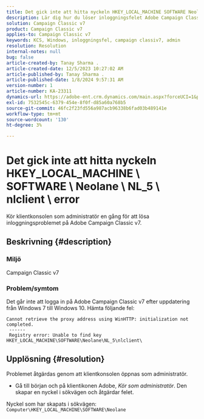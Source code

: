 ```yaml
---
title: Det gick inte att hitta nyckeln HKEY_LOCAL_MACHINE SOFTWARE Neolane NL_5 nlclient-fel
description: Lär dig hur du löser inloggningsfelet Adobe Campaign Classic v7 efter att ha uppdaterat från Windows 7 till Windows 10.
solution: Campaign Classic v7
product: Campaign Classic v7
applies-to: Campaign Classic v7
keywords: KCS, Windows, inloggningsfel, campaign classiv7, admin
resolution: Resolution
internal-notes: null
bug: false
article-created-by: Tanay Sharma .
article-created-date: 12/5/2023 10:27:02 AM
article-published-by: Tanay Sharma .
article-published-date: 1/8/2024 9:57:31 AM
version-number: 1
article-number: KA-23311
dynamics-url: https://adobe-ent.crm.dynamics.com/main.aspx?forceUCI=1&pagetype=entityrecord&etn=knowledgearticle&id=81bdbcce-5893-ee11-be37-6045bd006b25
exl-id: 7532545c-6379-454e-8f0f-d85a60a768b5
source-git-commit: 46fc2f23fd556a987acb96338b6fad03b489141e
workflow-type: tm+mt
source-wordcount: '130'
ht-degree: 3%

---
```


# Det gick inte att hitta nyckeln HKEY_LOCAL_MACHINE \ SOFTWARE \ Neolane \ NL_5 \ nlclient \ error


Kör klientkonsolen som administratör en gång för att lösa inloggningsproblemet på Adobe Campaign Classic v7.

## Beskrivning {#description}


### Miljö

Campaign Classic v7



### Problem/symtom

Det går inte att logga in på Adobe Campaign Classic v7 efter uppdatering från Windows 7 till Windows 10. Hämta följande fel:


```
Cannot retrieve the proxy address using WinHTTP: initialization not completed.
 ------
 Registry error: Unable to find key HKEY_LOCAL_MACHINE\SOFTWARE\Neolane\NL_5\nlclient\
```



## Upplösning {#resolution}


Problemet åtgärdas genom att klientkonsolen öppnas som administratör.

- Gå till början och på klientikonen Adobe, *Kör som administratör*. Den skapar en nyckel i sökvägen och åtgärdar felet.


Nyckel som har skapats i sökvägen: `Computer\HKEY_LOCAL_MACHINE\SOFTWARE\Neolane`

